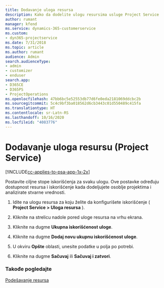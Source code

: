 ```yaml
---
title: Dodavanje uloga resursa
description: Kako da dodelite ulogu resursima usluge Project Service
author: rumant
manager: kfend
ms.service: dynamics-365-customerservice
ms.custom:
- dyn365-projectservice
ms.date: 7/31/2018
ms.topic: article
ms.author: rumant
audience: Admin
search.audienceType:
- admin
- customizer
- enduser
search.app:
- D365CE
- D365PS
- ProjectOperations
ms.openlocfilehash: 47bb6bc5e52553db77d6fe0eda2181069ddcbc2b
ms.sourcegitcommit: 5c4c9bf3ba018562d6cb3443c01d550489c415fa
ms.translationtype: HT
ms.contentlocale: sr-Latn-RS
ms.lasthandoff: 10/16/2020
ms.locfileid: "4083776"
---
```

# <a name="add-resource-roles-project-service"></a>Dodavanje uloga resursu (Project Service)

[!INCLUDE[cc-applies-to-psa-app-1x-2x](../includes/cc-applies-to-psa-app-1x-2x.md)]

Postavite ciljne stope iskorišćenja za svaku ulogu. Ove postavke određuju dostupnost resursa i iskorišćenje kada dodeljujete osoblje projektima i analizirate stvarne vrednosti.  
  
1.  Idite na ulogu resursa za koju želite da konfigurišete iskorišćenje ( **Project Service > Uloga resursa** ).  
  
2.  Kliknite na strelicu nadole pored uloge resursa na vrhu ekrana.  
  
3.  Kliknite na dugme **Ukupna iskorišćenost uloge**.  
  
4.  Kliknite na dugme **Dodaj novu ukupnu iskorišćenost uloge**.  
  
5.  U okviru **Opšte** oblasti, unesite podatke u polja po potrebi.  
  
6.  Kliknite na dugme **Sačuvaj** ili **Sačuvaj i zatvori**.  
  
### <a name="see-also"></a>Takođe pogledajte  
 [Podešavanje resursa](../psa/set-up-resources.md)
